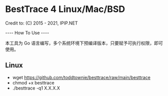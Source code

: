 # BestTrace 4 Linux/Mac/BSD

Credit to: (C) 2015 - 2021, IPIP.NET

---- How To Use ----

本工具为 Go 语言编写，多个系统环境下预编译版本，只要赋予可执行权限，即可使用。

## Linux
- wget https://github.com/toddtownie/besttrace/raw/main/besttrace
- chmod +x besttrace
- ./besttrace -q1 X.X.X.X
